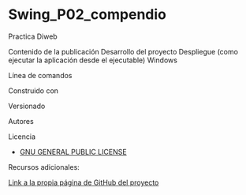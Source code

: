 # Swing_P02_compendio
Practica Diweb

Contenido de la publicación
Desarrollo del proyecto
Despliegue (como ejecutar la aplicación desde el ejecutable)
Windows

Línea de comandos

Construido con

Versionado

Autores

Licencia

* [GNU GENERAL PUBLIC LICENSE](https://www.gnu.org/licenses/gpl-3.0.html)

Recursos adicionales:

[Link a la propia página de GitHub del proyecto](https://github.com/PRATSTHEONE/Swing_P02_compendio.git)
